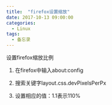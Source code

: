 ```yaml
---
title:  "firefox设置缩放"
date: 2017-10-13 09:00:00
categories:
  - Linux
tags:
  - 备忘录
---
```


设置firefox缩放比例

1. 在firefox中输入about:config

2. 搜索关键字layout.css.devPixelsPerPx

3. 设置相应的值：1.1表示110%
